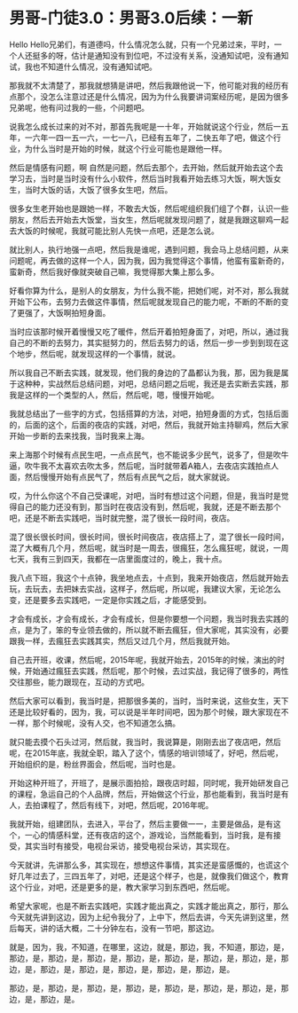 # 男哥-门徒3.0：男哥3.0后续：一新

Hello Hello兄弟们，有道德吗，什么情况怎么就，只有一个兄弟过来，平时，一个人还挺多的呀，估计是通知没有到位吧，不过没有关系，没通知试吧，没有通知试，我也不知道什么情况，没有通知试吧。

那我就不太清楚了，那我就想猜是讲吧，然后我跟他说一下，他可能对我的经历有点那个，没怎么注意过还是什么情况，因为为什么我要讲词案经历呢，是因为很多兄弟呢，他有问过我的一些，个问题吧。

说我怎么成长过来的对不对，那首先我呢是一十年，开始就说这个行业，然后一五年，一六年一四一五一六，一七一八，已经有五年了，二快五年了吧，做这个行业，为什么当时是开始的时候，就这个行业可能也是跟他一样。

然后是情感有问题，啊 自然是问题，然后去那个，去开始，然后就开始去这个去学习去，当时是当时没有什么小软件，然后当时我看开始去练习大饭，啊大饭女生，当时大饭的话，大饭了很多女生吧，然后。

很多女生老开始也是跟她一样，不敢去大饭，然后呢组织我们组了个群，认识一些朋友，然后去开始去大饭堂，当女生，然后呢就发现问题了，就是我跟这聊鸡一起去大饭的时候呢，我就可能比别人先快一点吧，还是怎么说。

就比别人，执行地强一点吧，然后我是谁呢，遇到问题，我会马上总结问题，从来问题呢，再去做的这样一个人，因为我，因为我觉得这个事情，他蛮有蛮新奇的，蛮新奇，然后我好像就突破自己嘛，我觉得那大集上那么多。

好看你算为什么，是别人的女朋友，为什么我不能，把她们呢，对不对，那么我就开始下公布，去努力去做这件事情，然后呢就发现自己的能力呢，不断的不断的变了更强了，大饭啊拍短身面。

当时应该那时候开着慢慢又吃了暖件，然后开着拍短身面了，对吧，所以，通过我自己的不断的去努力，其实挺努力的，然后去努力的话，然后一步一步到到现在这个地步，然后呢，就发现这样的一个事情，就说。

所以我自己不断去实践，就发现，他们我的身边的了晶都认为我，那，因为我是属于这种种，实战然后总结问题，对吧，总结问题之后呢，我还是去实断去实践，那我是这样的一个类型的人，然后，然后呢，嗯，慢慢开始呢。

我就总结出了一些字的方式，包括搭算的方法，对吧，拍短身面的方式，包括后面的，后面的这个，后面的夜店的实践，对吧，然后，我就开始主持聊鸡，然后大家开始一步断的去来找我，当时我来上海。

来上海那个时候有点民生吧，一点点民气，也不能说多少民气，说多了，但是吹牛逼，吹牛我不太喜欢去吹太多，然后呢，当时就带着A箱人，去夜店实践拍点人面，然后慢慢开始有点民气了，然后有点民气之后，就大家就说。

哎，为什么你这个不自己受课呢，对吧，当时有想过这个问题，但是，我当时是觉得自己的能力还没有到，那当时在夜店没有到，然后呢，我就，还是不断去那个吧，还是不断去实践吧，当时就完整，混了很长一段时间，夜店。

混了很长很长时间，很长时间，很长时间夜店，夜店搭上了，混了很长一段时间，混了大概有几个月，然后呢，就当时是一周去，很瘋狂，怎么瘋狂呢，就说，一周七天，我有三到四天，我都在一店里面度过的，晚上，我十点。

我八点下班，我这个十点钟，我坐地点去，十点到，我来开始夜店，然后就开始去玩，去玩去，去把妹去实战，这样子，然后呢，所以呢，我建议大家，无论怎么变，还是要多去实践吧，一定是你实践之后，才能感受到。

才会有成长，才会有成长，才会有成长，但是你要想一个问题，我当时我去实践的点，是为了，笨的专业领去做的，所以就不断去瘋狂，但大家呢，其实没有，必要跟我一样，去瘋狂去实践其实，然后又过几个月，然后我就开始。

自己去开班，收课，然后呢，2015年呢，我就开始去，2015年的时候，演出的时候，开始通过瘋狂去实践，然后呢，那个时候，去过实战，我记得了很多的，两性交往那些，能力跟现在，互动的方式吧。

然后大家可以看到，我当时是，把那很多美的，当时，当时来说，这些女生，天下还是比较好看的，因为，我，可以说是半年时间吧，因为那个时候，跟大家现在不一样，那个时候呢，没有人交，也不知道怎么搞。

就只能去摸个石头过河，然后就，我当时，我说算是，刚刚去出了夜店吧，然后呢，在2015年底，我就全职，踏入了这个，情感的培训领域了，好吧，然后呢，开始组织的是，粉丝界面会，然后呢，当时也是。

开始这种开班了，开班了，是展示面拍拾，跟夜店时超，同时呢，我开始研发自己的课程，急运自己的个人品牌，然后，开始做这个行业，那也能看到，我当时是有人，去拍课程了，然后有线下，对吧，然后呢，2016年呢。

我就开始，组建团队，去进入，平台了，然后主要做一一，主要是做品，是有这个，一心的情感科堂，还有夜店的这个，游戏论，当然能看到，当时我，是有接受，其实当时有接受，电视台采访，接受电视台采访，其实现在。

今天就讲，先讲那么多，其实现在，想想这件事情，其实还是蛮感慨的，也谎这个好几年过去了，三四五年了，对吧，还是这个样子，也是，就像我们做这个，教育这个行业，对吧，还是更多的是，教大家学习到东西吧，然后呢。

希望大家呢，也是不断去实践吧，实践才能出真之，实践才能出真之，那行，那么今天就先讲到这边，因为上纪令我分了，上中下，然后去讲，今天先讲到这里，然后每天，讲的话大概，二十分钟左右，没有一节吧，那这边。

就是，因为，我，不知道，在哪里，这边，就是，那边，我，不知道，那边，是，那边，是，那边，是，那边，是，那边，是，那边，是，那边，是，那边，是，那边，是，那边，是，那边，是，那边，是，那边，是，那边，是。

那边，是，那边，是，那边，是，那边，是，那边，是，那边，是，那边，是，那边，是，那边，是。